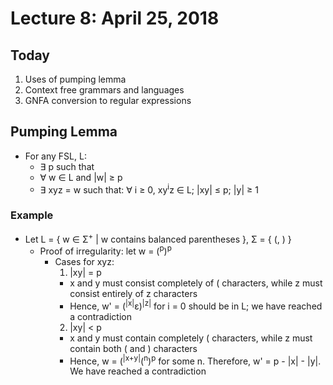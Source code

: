 # Lecture 8: April 25, 2018
## Today
1. Uses of pumping lemma
2. Context free grammars and languages
3. GNFA conversion to regular expressions
## Pumping Lemma
* For any FSL, L:
  * ∃ p such that 
  * ∀ w ∈ L and |w| ≥ p
  * ∃ xyz = w such that: ∀ i ≥ 0, xy<sup>i</sup>z ∈ L; |xy| ≤ p; |y| ≥ 1
### Example
* Let L = { w ∈ Σ<sup>+</sup> | w contains balanced parentheses }, Σ = { (, ) }
  * Proof of irregularity: let w = (<sup>p</sup>)<sup>p</sup>
    * Cases for xyz:
       1. |xy| = p
         * x and y must consist completely of ( characters, while z must consist entirely of z characters
         * Hence, w' = (<sup>|x|</sup>ε)<sup>|z|</sup> for i = 0 should be in L; we have reached a contradiction
       2. |xy| < p
         * x and y must contain completely ( characters, while z must contain both ( and ) characters
         * Hence, w = (<sup>|x+y|</sup>(<sup>n</sup>)<sup>p</sup> for some n. Therefore, w' = p - |x| - |y|. We have reached a contradiction
         
